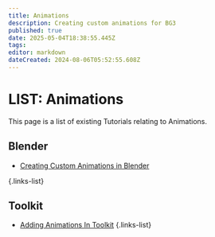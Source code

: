 ```yaml
---
title: Animations
description: Creating custom animations for BG3
published: true
date: 2025-05-04T18:38:55.445Z
tags: 
editor: markdown
dateCreated: 2024-08-06T05:52:55.608Z
---
```


# LIST: Animations
This page is a list of existing Tutorials relating to Animations.

## Blender
- [Creating Custom Animations in Blender](/Tutorials/Animations/CustomAnimationsBlender)

{.links-list}

## Toolkit
- [Adding Animations In Toolkit](/Tutorials/Animations/Adding-Animations-In-Toolkit)
{.links-list}